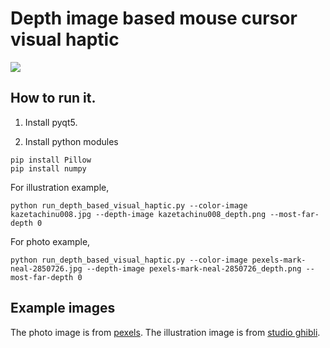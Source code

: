 # Depth image based mouse cursor visual haptic
![](visual_haptic_illust.gif)
## How to run it.
1. Install pyqt5. 

2. Install python modules
```
pip install Pillow
pip install numpy
```

For illustration example,
```
python run_depth_based_visual_haptic.py --color-image kazetachinu008.jpg --depth-image kazetachinu008_depth.png --most-far-depth 0
```

For photo example,
```
python run_depth_based_visual_haptic.py --color-image pexels-mark-neal-2850726.jpg --depth-image pexels-mark-neal-2850726_depth.png --most-far-depth 0
```

## Example images
The photo image is from [pexels](https://www.pexels.com/ja-jp/).
The illustration image is from [studio ghibli](https://www.ghibli.jp/info/013344/).
